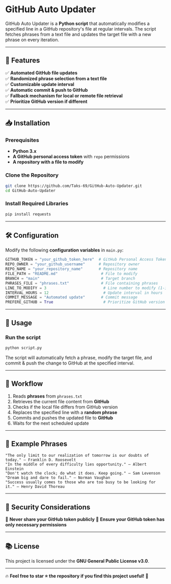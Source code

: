 # GitHub Auto Updater

GitHub Auto Updater is a **Python script** that automatically modifies a specified line in a GitHub repository's file at regular intervals. The script fetches phrases from a text file and updates the target file with a new phrase on every iteration.

---

## 🚀 Features

✅ **Automated GitHub file updates** \
✅ **Randomized phrase selection from a text file** \
✅ **Customizable update interval** \
✅ **Automatic commit & push to GitHub** \
✅ **Fallback mechanism for local or remote file retrieval** \
✅ **Prioritize GitHub version if different**

---

## 📥 Installation

### **Prerequisites**
- **Python 3.x**
- **A GitHub personal access token** with `repo` permissions
- **A repository with a file to modify**

### **Clone the Repository**
```bash
git clone https://github.com/Taks-69/GitHub-Auto-Updater.git
cd GitHub-Auto-Updater
```

### **Install Required Libraries**
```bash
pip install requests
```

---

## 🛠 Configuration

Modify the following **configuration variables** in `main.py`:

```python
GITHUB_TOKEN = "your_github_token_here"  # GitHub Personal Access Token
REPO_OWNER = "your_github_username"      # Repository owner
REPO_NAME = "your_repository_name"       # Repository name
FILE_PATH = "README.md"                   # File to modify
BRANCH = "main"                           # Target branch
PHRASES_FILE = "phrases.txt"              # File containing phrases
LINE_TO_MODIFY = 3                         # Line number to modify (1-indexed)
INTERVAL_HOURS = 12                        # Update interval in hours
COMMIT_MESSAGE = "Automated update"       # Commit message
PREFERE_GITHUB = True                      # Prioritize GitHub version if different
```

---

## 🚀 Usage

### **Run the script**
```bash
python script.py
```
The script will automatically fetch a phrase, modify the target file, and commit & push the change to GitHub at the specified interval.

---

## 🔄 Workflow
1. Reads **phrases** from `phrases.txt`
2. Retrieves the current file content from **GitHub**
3. Checks if the local file differs from GitHub version
4. Replaces the specified line with a **random phrase**
5. Commits and pushes the updated file to **GitHub**
6. Waits for the next scheduled update

---

## 📜 Example Phrases
```
"The only limit to our realization of tomorrow is our doubts of today." – Franklin D. Roosevelt
"In the middle of every difficulty lies opportunity." – Albert Einstein
"Don't watch the clock; do what it does. Keep going." – Sam Levenson
"Dream big and dare to fail." – Norman Vaughan
"Success usually comes to those who are too busy to be looking for it." – Henry David Thoreau
```

---

## 🔐 Security Considerations

🔹 **Never share your GitHub token publicly**
🔹 **Ensure your GitHub token has only necessary permissions**

---

## 📚 License

This project is licensed under the **GNU General Public License v3.0**.

---

🔥 **Feel free to star ⭐ the repository if you find this project useful!** 🚀


